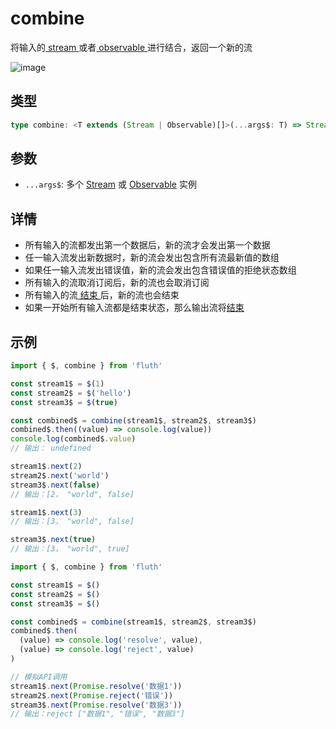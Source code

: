 # combine

将输入的[ stream ](/cn/api/stream#stream)或者[ observable ](/cn/api/observable)进行结合，返回一个新的流

![image](/combine.drawio.svg)

## 类型

```typescript
type combine: <T extends (Stream | Observable)[]>(...args$: T) => Stream<StreamTupleValues<T>>;
```

## 参数

- `...args$`: 多个 [Stream](/cn/api/stream#stream) 或 [Observable](/cn/api/observable) 实例

## 详情

- 所有输入的流都发出第一个数据后，新的流才会发出第一个数据
- 任一输入流发出新数据时，新的流会发出包含所有流最新值的数组
- 如果任一输入流发出错误值，新的流会发出包含错误值的拒绝状态数组
- 所有输入的流取消订阅后，新的流也会取消订阅
- 所有输入的流[ 结束 ](/cn/guide/base#结束)后，新的流也会结束
- 如果一开始所有输入流都是结束状态，那么输出流将[结束](/cn/guide/base#结束)

## 示例

```typescript
import { $, combine } from 'fluth'

const stream1$ = $(1)
const stream2$ = $('hello')
const stream3$ = $(true)

const combined$ = combine(stream1$, stream2$, stream3$)
combined$.then((value) => console.log(value))
console.log(combined$.value)
// 输出： undefined

stream1$.next(2)
stream2$.next('world')
stream3$.next(false)
// 输出：[2， "world", false]

stream1$.next(3)
// 输出：[3， "world", false]

stream3$.next(true)
// 输出：[3， "world", true]
```

```typescript
import { $, combine } from 'fluth'

const stream1$ = $()
const stream2$ = $()
const stream3$ = $()

const combined$ = combine(stream1$, stream2$, stream3$)
combined$.then(
  (value) => console.log('resolve', value),
  (value) => console.log('reject', value)
)

// 模拟API调用
stream1$.next(Promise.resolve('数据1'))
stream2$.next(Promise.reject('错误'))
stream3$.next(Promise.resolve('数据3'))
// 输出：reject ["数据1", "错误", "数据3"]
```
